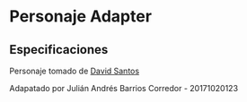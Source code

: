 # Personaje Adapter

## Especificaciones

Personaje tomado de [David Santos](https://github.com/davidssantoss/Personaje-disparando)

Adapatado por Julián Andrés Barrios Corredor - 20171020123